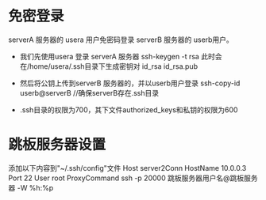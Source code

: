 # 免密登录

serverA 服务器的 usera 用户免密码登录 serverB 服务器的 userb用户。

* 我们先使用usera 登录 serverA 服务器
ssh-keygen -t rsa
此时会在/home/usera/.ssh目录下生成密钥对 id_rsa id_rsa.pub

* 然后将公钥上传到serverB 服务器的，并以userb用户登录
ssh-copy-id userb@serverB //确保serverB存在.ssh目录

* .ssh目录的权限为700，其下文件authorized_keys和私钥的权限为600

# 跳板服务器设置
添加以下内容到"~/.ssh/config"文件
Host server2Conn
    HostName 10.0.0.3
    Port 22
    User root
    ProxyCommand ssh -p 20000 跳板服务器用户名@跳板服务器 -W %h:%p


